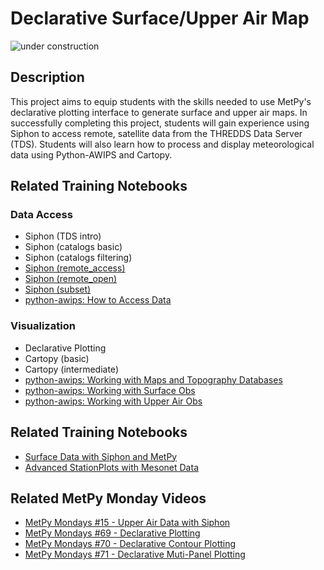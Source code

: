 Declarative Surface/Upper Air Map
=================================

![under construction](https://images2.minutemediacdn.com/image/upload/c_fit,f_auto,fl_lossy,q_auto,w_728/v1555999902/shape/mentalfloss/under_construction1_0.gif?itok=Pn9g_wu6)

## Description

This project aims to equip students with the skills needed to use MetPy's declarative plotting interface to generate surface and upper air maps. In successfully completing this project, students will gain experience using Siphon to access remote, satellite data from the THREDDS Data Server (TDS). Students will also learn how to process and display meteorological data using Python-AWIPS and Cartopy.

## Related Training Notebooks


### Data Access
* Siphon (TDS intro)
* Siphon (catalogs basic)
* Siphon (catalogs filtering)
* [Siphon (remote_access)](https://nbviewer.jupyter.org/github/Unidata/pyaos-ams-2021/blob/master/notebooks/dataAccess/siphon-RemoteAccess.ipynb)
* [Siphon (remote_open)](https://nbviewer.jupyter.org/github/Unidata/pyaos-ams-2021/blob/master/notebooks/dataAccess/siphon-RemoteOpen.ipynb)
* [Siphon (subset)](https://nbviewer.jupyter.org/github/Unidata/pyaos-ams-2021/blob/master/notebooks/dataAccess/siphon-Subset.ipynb)
* [python-awips: How to Access Data](https://nbviewer.jupyter.org/github/Unidata/pyaos-ams-2021/blob/master/notebooks/dataAccess/python-awips-HowToAccessData.ipynb)

### Visualization
* Declarative Plotting
* Cartopy (basic)
* Cartopy (intermediate)
* [python-awips: Working with Maps and Topography Databases](https://nbviewer.jupyter.org/github/Unidata/pyaos-ams-2021/blob/master/notebooks/visualization/python-awips-WorkingWithMapsTopoDatabases.ipynb)
* [python-awips: Working with Surface Obs](https://nbviewer.jupyter.org/github/Unidata/pyaos-ams-2021/blob/master/notebooks/visualization/python-awips-WorkingWithSurfaceObs.ipynb)
* [python-awips: Working with Upper Air Obs](https://nbviewer.jupyter.org/github/Unidata/pyaos-ams-2021/blob/master/notebooks/visualization/python-awips-WorkingWithUpperAirObs.ipynb)

## Related Training Notebooks
* [Surface Data with Siphon and MetPy](https://unidata.github.io/python-training/workshop/Surface_Data/surface-data-with-siphon-and-metpy/)
* [Advanced StationPlots with Mesonet Data](https://unidata.github.io/python-training/workshop/Surface_Data/advanced-stationplots-with-mesonet-data/)

## Related MetPy Monday Videos
* [MetPy Mondays #15 - Upper Air Data with Siphon](https://youtu.be/OUTBiXEuDIU)
* [MetPy Mondays #69 - Declarative Plotting](https://youtu.be/mbxE2ovXx9M)
* [MetPy Mondays #70 - Declarative Contour Plotting](https://youtu.be/QgS27jwj8OI)
* [MetPy Mondays #71 - Declarative Muti-Panel Plotting](https://youtu.be/RBJ8Pm7x4ok)
